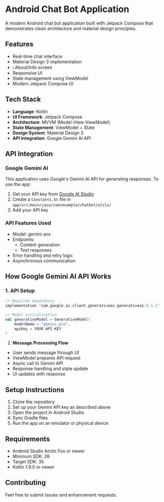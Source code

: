 # Android Chat Bot Application

A modern Android chat bot application built with Jetpack Compose that demonstrates clean architecture and material design principles.

## Features

- Real-time chat interface
- Material Design 3 implementation
- ℹ About/Info screen
- Responsive UI
- State management using ViewModel
- Modern Jetpack Compose UI

## Tech Stack

- **Language**: Kotlin
- **UI Framework**: Jetpack Compose
- **Architecture**: MVVM (Model-View-ViewModel)
- **State Management**: ViewModel + State
- **Design System**: Material Design 3
- **API Integration**: Google Gemini AI API

## API Integration

### Google Gemini AI
This application uses Google's Gemini AI API for generating responses. To use the app:

1. Get your API key from [Google AI Studio](https://makersuite.google.com/app/apikey)
2. Create a `Constants.kt` file in `app/src/main/java/com/example/chatbot/utils/`
3. Add your API key 

### API Features Used
- Model: gemini-pro
- Endpoints: 
  - Content generation
  - Text responses
- Error handling and retry logic
- Asynchronous communication

## How Google Gemini AI API Works

### 1. API Setup
```kotlin
// Required dependency
implementation 'com.google.ai.client.generativeai:generativeai:0.1.1'

// Model initialization
val generativeModel = GenerativeModel(
    modelName = "gemini-pro",
    apiKey = YOUR-API-KEY
)
```

2. **Message Processing Flow**
- User sends message through UI
- ViewModel prepares API request
- Async call to Gemini API
- Response handling and state update
- UI updates with response


## Setup Instructions

1. Clone the repository
2. Set up your Gemini API key as described above
3. Open the project in Android Studio
4. Sync Gradle files
5. Run the app on an emulator or physical device

## Requirements

- Android Studio Arctic Fox or newer
- Minimum SDK: 26
- Target SDK: 35
- Kotlin 1.9.0 or newer

## Contributing

Feel free to submit issues and enhancement requests.
